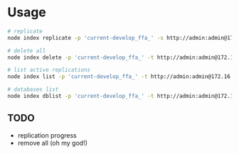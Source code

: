 
# Usage

```bash
# replicate
node index replicate -p 'current-develop_ffa_' -s http://admin:admin@172.16.16.84:5984 -t http://admin:admin@172.16.16.84:5986

# delete all
node index delete -p 'current-develop_ffa_' -t http://admin:admin@172.16.16.84:5986

# list active replications
node index list -p 'current-develop_ffa_' -t http://admin:admin@172.16.16.84:5986

# databases list
node index dblist -p 'current-develop_ffa_' -t http://admin:admin@172.16.16.84:5984
```

## TODO

* replication progress
* remove all (oh my god!)